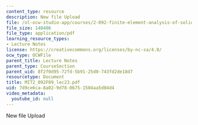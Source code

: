 ```yaml
---
content_type: resource
description: New file Upload
file: /ol-ocw-studio-app/courses/2-092-finite-element-analysis-of-solids-and-fluids-i-fall-2009/7d9ce6ca8a029d7806751504aa5d04d4_MIT2_092F09_lec23.pdf
file_size: 148406
file_type: application/pdf
learning_resource_types:
- Lecture Notes
license: https://creativecommons.org/licenses/by-nc-sa/4.0/
ocw_type: OCWFile
parent_title: Lecture Notes
parent_type: CourseSection
parent_uid: 8f2f0d95-72fd-5b91-25d0-743fd2de18d7
resourcetype: Document
title: MIT2_092F09_lec23.pdf
uid: 7d9ce6ca-8a02-9d78-0675-1504aa5d04d4
video_metadata:
  youtube_id: null
---
```

New file Upload
